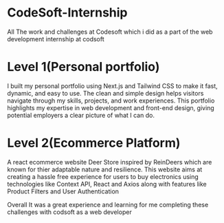 # CodeSoft-Internship
All The work and challenges at Codesoft which i did as a part of the web development internship at codsoft

# Level 1(Personal portfolio)

I built my personal portfolio using Next.js and Tailwind CSS to make it fast, dynamic, and easy to use. The clean and simple design helps visitors navigate through my skills, projects, and work experiences. This portfolio highlights my expertise in web development and front-end design, giving potential employers a clear picture of what I can do.

# Level 2(Ecommerce Platform)

A react ecommerce website Deer Store inspired by ReinDeers which are known for thier adaptable nature and resilience. This website aims at creating a hassle free experience for users to buy electronics using technologies like Context API, React and Axios along with features like Product Filters and User Authentication

Overall It was a great experience and learning for me completing these challenges with codsoft as a web developer
